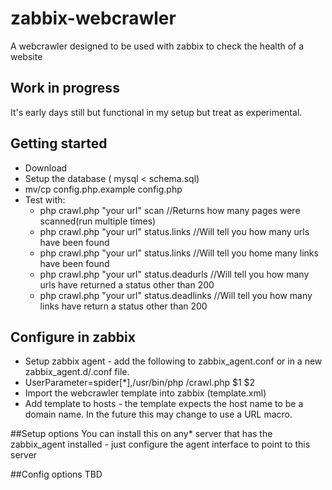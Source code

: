 # zabbix-webcrawler
A webcrawler designed to be used with zabbix to check the health of a website

## Work in progress
It's early days still but functional in my setup but treat as experimental.

## Getting started
- Download
- Setup the database ( mysql < schema.sql)
- mv/cp config.php.example config.php
- Test with:
  - php crawl.php "your url" scan //Returns how many pages were scanned(run multiple times)
  - php crawl.php "your url" status.links //Will tell you how many urls have been found
  - php crawl.php "your url" status.links //Will tell you home many links have been found
  - php crawl.php "your url" status.deadurls //Will tell you how many urls have returned a status other than 200
  - php crawl.php "your url" status.deadlinks //Will tell you how many links have return a status other than 200

## Configure in zabbix
- Setup zabbix agent - add the following to zabbix_agent.conf or in a new zabbix_agent.d/.conf file.
 - UserParameter=spider[*],/usr/bin/php <PATH TO CRAWL.php>/crawl.php $1 $2
- Import the webcrawler template into zabbix (template.xml)
- Add template to hosts - the template expects the host name to be a domain name. In the future this may change to use a URL macro.

##Setup options
You can install this on any* server that has the zabbix_agent installed - just configure the agent interface to point to this server

##Config options
TBD